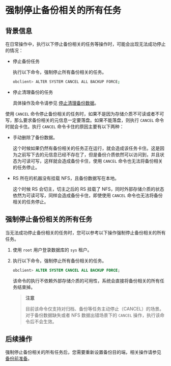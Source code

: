 强制停止备份相关的所有任务
==================================

背景信息
-------------------------

在日常操作中，执行以下停止备份相关的任务等操作时，可能会出现无法成功停止的情况：

* 停止备份任务

  执行以下命令，强制停止所有备份相关的任务。

  ```bash
  obclient> ALTER SYSTEM CANCEL ALL BACKUP FORCE;
  ```

* 停止清理备份的任务

  具体操作及命令请参见 [停止清理备份数据](../3.cluster-level-data-backup/8.stop-clearing-backup-data.md)。

使用 `CANCEL` 命令停止备份相关的任务时，如果不是因为存储介质不可读或者不可写，那么要求备份相关的元信息一定要落盘。如果不能落盘，则执行 `CANCEL` 命令时就会卡住。执行 `CANCEL` 命令卡住的原因主要有以下两种：

* 手动删除了备份数据。

  这个时候如果仍然有备份相关的任务正在运行，就会造成该任务卡住。这是因为之前写下去的元信息已经不存在了，但是备份介质依然可以访问到，并且状态为可读可写，这样就会造成备份卡住，使用 `CANCEL` 命令也无法将备份相关的任务停止。

* RS 所在的机器没有挂载 NFS，且备份数据写在本地。

  这个时候 RS 会切主，切主之后的 RS 挂载了 NFS，同时外部存储介质的状态依然为可读可写，同样会造成备份卡住，即使使用 `CANCEL` 命令也无法将备份相关的任务停止。

强制停止备份相关的所有任务
----------------------------------

当无法成功停止备份相关的任务时，您可以参考以下操作强制停止备份相关的所有任务。

1. 使用 `root` 用户登录数据库的 `sys` 租户。

2. 执行以下命令，强制停止所有备份相关的任务。

   ```sql
   obclient> ALTER SYSTEM CANCEL ALL BACKUP FORCE;
   ```

   该命令的执行不依赖外部存储介质的可用性，系统会直接将备份相关的所有任务结束掉。

   >**注意**
   >
   >目前该命令仅支持对归档、备份等任务主动停止（CANCEL）的场景。对于备份数据缺失或者 NFS 数据出错场景下的 `CANCEL` 操作，执行该命令后不会生效。

后续操作
-------------------------

强制停止备份相关的所有任务后，您需要重新设置备份目的端，相关操作请参见 [备份前准备](../3.cluster-level-data-backup/1.preparations-before-backup.md)。

